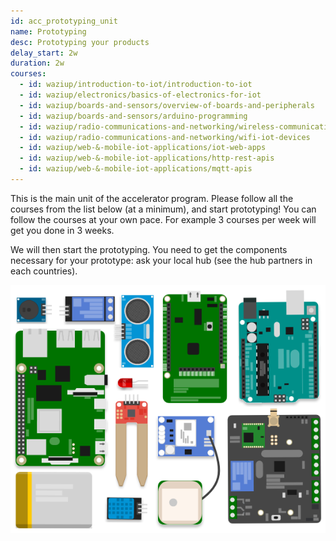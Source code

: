 ```yaml
---
id: acc_prototyping_unit
name: Prototyping
desc: Prototyping your products
delay_start: 2w
duration: 2w
courses:
  - id: waziup/introduction-to-iot/introduction-to-iot
  - id: waziup/electronics/basics-of-electronics-for-iot
  - id: waziup/boards-and-sensors/overview-of-boards-and-peripherals
  - id: waziup/boards-and-sensors/arduino-programming
  - id: waziup/radio-communications-and-networking/wireless-communication-essentials
  - id: waziup/radio-communications-and-networking/wifi-iot-devices
  - id: waziup/web-&-mobile-iot-applications/iot-web-apps
  - id: waziup/web-&-mobile-iot-applications/http-rest-apis
  - id: waziup/web-&-mobile-iot-applications/mqtt-apis
---
```


This is the main unit of the accelerator program.
Please follow all the courses from the list below (at a minimum), and start prototyping!
You can follow the courses at your own pace. For example 3 courses per week will get you done in 3 weeks.

We will then start the prototyping. You need to get the components necessary for your prototype: ask your local hub (see the hub partners in each countries).

![comps](img/comps.png)
